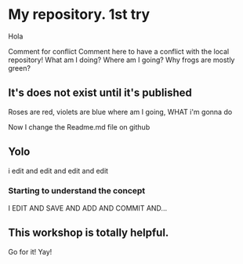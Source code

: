 # My repository. 1st try
Hola

Comment for conflict
Comment here to have a conflict with the local repository!
What am I doing?
Where am I going? 
Why frogs are mostly green?



## It's does not exist until it's published

Roses are red, violets are blue
where am I going, WHAT i'm gonna do

Now I change the Readme.md file on github

## Yolo
i edit and edit and edit and edit


### Starting to understand the concept

I EDIT AND SAVE AND ADD AND COMMIT AND...


## This workshop is totally helpful.
Go for it!
Yay!
